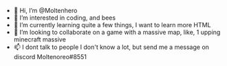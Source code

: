 - 👋 Hi, I’m @Moltenhero
- 👀 I’m interested in coding, and bees
- 🌱 I’m currently learning quite a few things, I want to learn more HTML
- 💞️ I’m looking to collaborate on a game with a massive map, like, 1 upping minecraft massive
- 📫 I dont talk to people I don't know a lot, but send me a message on discord Moltenoreo#8551

<!---
Moltenhero/Moltenhero is a ✨ special ✨ repository because its `README.md` (this file) appears on your GitHub profile.
You can click the Preview link to take a look at your changes.
--->
